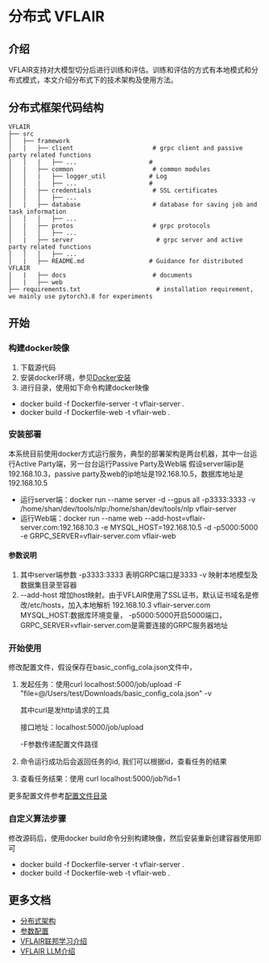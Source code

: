 # 分布式 VFLAIR

## 介绍

VFLAIR支持对大模型切分后进行训练和评估。训练和评估的方式有本地模式和分布式模式，本文介绍分布式下的技术架构及使用方法。

## 分布式框架代码结构

```
VFLAIR
├── src
│   ├── framework           
│   |   ├── client                      # grpc client and passive party related functions
│   │   |   ├── ...                    # 
│   |   ├── common                      # common modules
│   │   |   ├── logger_util            # Log
│   │   |   ├── ...                    #    
│   |   ├── credentials                 # SSL certificates
│   │   │   ├── ...   
│   |   ├── database                    # database for saving job and task information
│   │   │   ├── ...   
│   |   ├── protos                      # grpc protocols
│   │   │   ├── ...   
│   |   ├── server                       # grpc server and active party related functions 
│   │   │   ├── ...   
│   |   ├── README.md                  # Guidance for distributed VFLAIR 
│   |   ├── docs                        # documents
│   |   ├── web
├── requirements.txt                     # installation requirement, we mainly use pytorch3.8 for experiments
```

## 开始

### 构建docker映像
1. 下载源代码
2. 安装docker环境，参见[Docker安装](https://docs.docker.com/engine/install/)
3. 进行目录，使用如下命令构建docker映像
- docker build -f Dockerfile-server -t vflair-server .
- docker build -f Dockerfile-web -t vflair-web .

### 安装部署

本系统目前使用docker方式运行服务，典型的部署架构是两台机器，其中一台运行Active Party端，另一台台运行Passive Party及Web端
假设server端ip是192.168.10.3，passive party及web的ip地址是192.168.10.5，数据库地址是192.168.10.5

- 运行server端：docker run --name server -d --gpus all -p3333:3333 -v
  /home/shan/dev/tools/nlp:/home/shan/dev/tools/nlp vflair-server
- 运行Web端：docker run --name web --add-host=vflair-server.com:192.168.10.3 -e MYSQL_HOST=192.168.10.5 -d -p5000:5000 -e
  GRPC_SERVER=vflair-server.com vflair-web

#### 参数说明
1. 其中server端参数 -p3333:3333 表明GRPC端口是3333 -v 映射本地模型及数据集目录至容器
2. --add-host 增加host映射。由于VFLAIR使用了SSL证书，默认证书域名是修改/etc/hosts，加入本地解析 192.168.10.3 vflair-server.com
MYSQL_HOST:数据库环境变量，
-p5000:5000开启5000端口，
GRPC_SERVER=vflair-server.com是需要连接的GRPC服务器地址 

### 开始使用

修改配置文件，假设保存在basic_config_cola.json文件中，

1. 发起任务：使用curl localhost:5000/job/upload -F "file=@/Users/test/Downloads/basic_config_cola.json" -v

   其中curl是发http请求的工具

   接口地址：localhost:5000/job/upload

   -F参数传递配置文件路径

2. 命令运行成功后会返回任务的id, 我们可以根据id，查看任务的结果
3. 查看任务结果：使用 curl localhost:5000/job?id=1

更多配置文件参考[配置文件目录](../configs/test_configs)

### 自定义算法步骤

修改源码后，使用docker build命令分别构建映像，然后安装重新创建容器使用即可

- docker build -f Dockerfile-server -t vflair-server .
- docker build -f Dockerfile-web -t vflair-web .

## 更多文档

- [分布式架构](docs/README_architecture.md)
- [参数配置]()
- [VFLAIR联邦学习介绍](../../README.md)
- [VFLAIR LLM介绍](../configs/README_LLM.md)